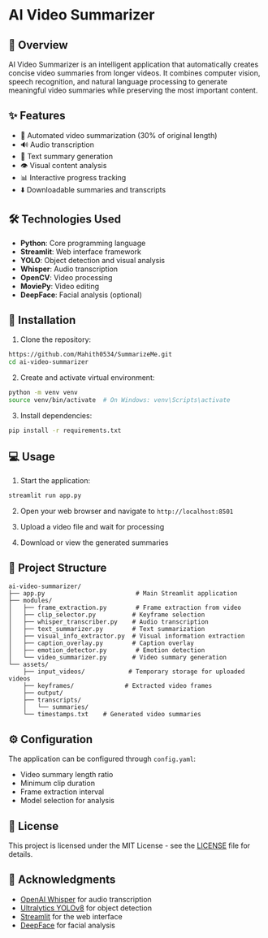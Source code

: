 # AI Video Summarizer

## 🎯 Overview
AI Video Summarizer is an intelligent application that automatically creates concise video summaries from longer videos. It combines computer vision, speech recognition, and natural language processing to generate meaningful video summaries while preserving the most important content.

## ✨ Features
- 🎥 Automated video summarization (30% of original length)
- 🔊 Audio transcription
- 📝 Text summary generation
- 👁️ Visual content analysis
- 📊 Interactive progress tracking
- ⬇️ Downloadable summaries and transcripts

## 🛠️ Technologies Used
- **Python**: Core programming language
- **Streamlit**: Web interface framework
- **YOLO**: Object detection and visual analysis
- **Whisper**: Audio transcription
- **OpenCV**: Video processing
- **MoviePy**: Video editing
- **DeepFace**: Facial analysis (optional)

## 🚀 Installation

1. Clone the repository:
```bash
https://github.com/Mahith0534/SummarizeMe.git
cd ai-video-summarizer
```

2. Create and activate virtual environment:
```bash
python -m venv venv
source venv/bin/activate  # On Windows: venv\Scripts\activate
```

3. Install dependencies:
```bash
pip install -r requirements.txt
```

## 💻 Usage

1. Start the application:
```bash
streamlit run app.py
```

2. Open your web browser and navigate to `http://localhost:8501`

3. Upload a video file and wait for processing

4. Download or view the generated summaries

## 📁 Project Structure
```
ai-video-summarizer/
├── app.py                         # Main Streamlit application
├── modules/
│   ├── frame_extraction.py        # Frame extraction from video
│   ├── clip_selector.py          # Keyframe selection
│   ├── whisper_transcriber.py    # Audio transcription
│   ├── text_summarizer.py        # Text summarization
│   ├── visual_info_extractor.py  # Visual information extraction
│   ├── caption_overlay.py        # Caption overlay
│   ├── emotion_detector.py        # Emotion detection
│   └── video_summarizer.py       # Video summary generation
└── assets/
    ├── input_videos/            # Temporary storage for uploaded videos
    ├── keyframes/              # Extracted video frames
    ├── output/   
    ├── transcripts/
    │   └── summaries/   
    └── timestamps.txt    # Generated video summaries
```

## ⚙️ Configuration
The application can be configured through `config.yaml`:
- Video summary length ratio
- Minimum clip duration
- Frame extraction interval
- Model selection for analysis

## 📝 License
This project is licensed under the MIT License - see the [LICENSE](LICENSE) file for details.

## 🙏 Acknowledgments
- [OpenAI Whisper](https://github.com/openai/whisper) for audio transcription
- [Ultralytics YOLOv8](https://github.com/ultralytics/ultralytics) for object detection
- [Streamlit](https://streamlit.io/) for the web interface
- [DeepFace](https://github.com/serengil/deepface) for facial analysis
